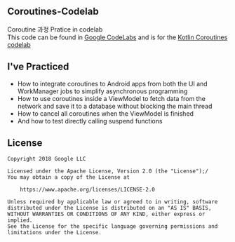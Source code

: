 ## Coroutines-Codelab
Coroutine 과정 Pratice in codelab <br/>
This code can be found in [Google CodeLabs](https://github.com/googlecodelabs)
and is for the [Kotlin Coroutines codelab](https://codelabs.developers.google.com/codelabs/kotlin-coroutines/index.html)

## I've Practiced
* How to integrate coroutines to Android apps from both the UI and WorkManager jobs to simplify asynchronous programming
* How to use coroutines inside a ViewModel to fetch data from the network and save it to a database without blocking the main thread
* How to cancel all coroutines when the ViewModel is finished
* And how to test directly calling suspend functions

## License

    Copyright 2018 Google LLC

    Licensed under the Apache License, Version 2.0 (the "License");/
    You may obtain a copy of the License at

        https://www.apache.org/licenses/LICENSE-2.0

    Unless required by applicable law or agreed to in writing, software
    distributed under the License is distributed on an "AS IS" BASIS,
    WITHOUT WARRANTIES OR CONDITIONS OF ANY KIND, either express or implied.
    See the License for the specific language governing permissions and
    limitations under the License.
